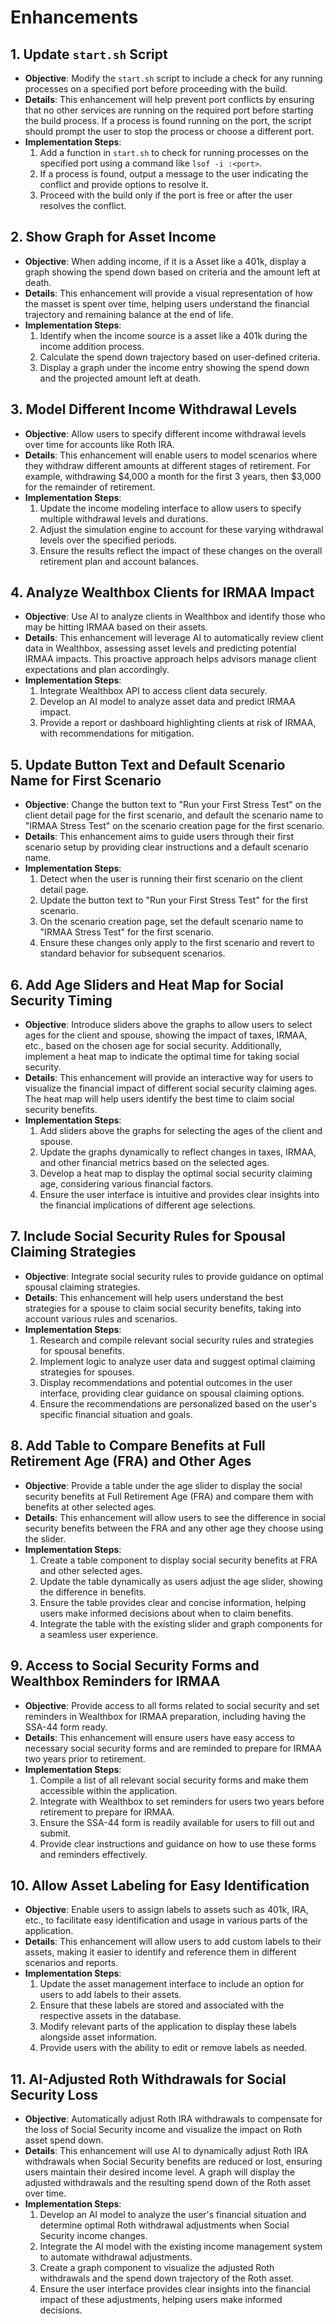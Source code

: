 # Enhancements

## 1. Update `start.sh` Script

- **Objective**: Modify the `start.sh` script to include a check for any running processes on a specified port before proceeding with the build.
- **Details**: This enhancement will help prevent port conflicts by ensuring that no other services are running on the required port before starting the build process. If a process is found running on the port, the script should prompt the user to stop the process or choose a different port.
- **Implementation Steps**:
  1. Add a function in `start.sh` to check for running processes on the specified port using a command like `lsof -i :<port>`.
  2. If a process is found, output a message to the user indicating the conflict and provide options to resolve it.
  3. Proceed with the build only if the port is free or after the user resolves the conflict.

## 2. Show Graph for Asset Income

- **Objective**: When adding income, if it is a Asset like a 401k, display a graph showing the spend down based on criteria and the amount left at death.
- **Details**: This enhancement will provide a visual representation of how the masset is spent over time, helping users understand the financial trajectory and remaining balance at the end of life.
- **Implementation Steps**:
  1. Identify when the income source is a asset like a 401k during the income addition process.
  2. Calculate the spend down trajectory based on user-defined criteria.
  3. Display a graph under the income entry showing the spend down and the projected amount left at death.

## 3. Model Different Income Withdrawal Levels

- **Objective**: Allow users to specify different income withdrawal levels over time for accounts like Roth IRA.
- **Details**: This enhancement will enable users to model scenarios where they withdraw different amounts at different stages of retirement. For example, withdrawing $4,000 a month for the first 3 years, then $3,000 for the remainder of retirement.
- **Implementation Steps**:
  1. Update the income modeling interface to allow users to specify multiple withdrawal levels and durations.
  2. Adjust the simulation engine to account for these varying withdrawal levels over the specified periods.
  3. Ensure the results reflect the impact of these changes on the overall retirement plan and account balances.

## 4. Analyze Wealthbox Clients for IRMAA Impact

- **Objective**: Use AI to analyze clients in Wealthbox and identify those who may be hitting IRMAA based on their assets.
- **Details**: This enhancement will leverage AI to automatically review client data in Wealthbox, assessing asset levels and predicting potential IRMAA impacts. This proactive approach helps advisors manage client expectations and plan accordingly.
- **Implementation Steps**:
  1. Integrate Wealthbox API to access client data securely.
  2. Develop an AI model to analyze asset data and predict IRMAA impact.
  3. Provide a report or dashboard highlighting clients at risk of IRMAA, with recommendations for mitigation.

## 5. Update Button Text and Default Scenario Name for First Scenario

- **Objective**: Change the button text to "Run your First Stress Test" on the client detail page for the first scenario, and default the scenario name to "IRMAA Stress Test" on the scenario creation page for the first scenario.
- **Details**: This enhancement aims to guide users through their first scenario setup by providing clear instructions and a default scenario name.
- **Implementation Steps**:
  1. Detect when the user is running their first scenario on the client detail page.
  2. Update the button text to "Run your First Stress Test" for the first scenario.
  3. On the scenario creation page, set the default scenario name to "IRMAA Stress Test" for the first scenario.
  4. Ensure these changes only apply to the first scenario and revert to standard behavior for subsequent scenarios.

## 6. Add Age Sliders and Heat Map for Social Security Timing

- **Objective**: Introduce sliders above the graphs to allow users to select ages for the client and spouse, showing the impact of taxes, IRMAA, etc., based on the chosen age for social security. Additionally, implement a heat map to indicate the optimal time for taking social security.
- **Details**: This enhancement will provide an interactive way for users to visualize the financial impact of different social security claiming ages. The heat map will help users identify the best time to claim social security benefits.
- **Implementation Steps**:
  1. Add sliders above the graphs for selecting the ages of the client and spouse.
  2. Update the graphs dynamically to reflect changes in taxes, IRMAA, and other financial metrics based on the selected ages.
  3. Develop a heat map to display the optimal social security claiming age, considering various financial factors.
  4. Ensure the user interface is intuitive and provides clear insights into the financial implications of different age selections.

## 7. Include Social Security Rules for Spousal Claiming Strategies

- **Objective**: Integrate social security rules to provide guidance on optimal spousal claiming strategies.
- **Details**: This enhancement will help users understand the best strategies for a spouse to claim social security benefits, taking into account various rules and scenarios.
- **Implementation Steps**:
  1. Research and compile relevant social security rules and strategies for spousal benefits.
  2. Implement logic to analyze user data and suggest optimal claiming strategies for spouses.
  3. Display recommendations and potential outcomes in the user interface, providing clear guidance on spousal claiming options.
  4. Ensure the recommendations are personalized based on the user's specific financial situation and goals.

## 8. Add Table to Compare Benefits at Full Retirement Age (FRA) and Other Ages

- **Objective**: Provide a table under the age slider to display the social security benefits at Full Retirement Age (FRA) and compare them with benefits at other selected ages.
- **Details**: This enhancement will allow users to see the difference in social security benefits between the FRA and any other age they choose using the slider.
- **Implementation Steps**:
  1. Create a table component to display social security benefits at FRA and other selected ages.
  2. Update the table dynamically as users adjust the age slider, showing the difference in benefits.
  3. Ensure the table provides clear and concise information, helping users make informed decisions about when to claim benefits.
  4. Integrate the table with the existing slider and graph components for a seamless user experience.

## 9. Access to Social Security Forms and Wealthbox Reminders for IRMAA

- **Objective**: Provide access to all forms related to social security and set reminders in Wealthbox for IRMAA preparation, including having the SSA-44 form ready.
- **Details**: This enhancement will ensure users have easy access to necessary social security forms and are reminded to prepare for IRMAA two years prior to retirement.
- **Implementation Steps**:
  1. Compile a list of all relevant social security forms and make them accessible within the application.
  2. Integrate with Wealthbox to set reminders for users two years before retirement to prepare for IRMAA.
  3. Ensure the SSA-44 form is readily available for users to fill out and submit.
  4. Provide clear instructions and guidance on how to use these forms and reminders effectively.

## 10. Allow Asset Labeling for Easy Identification

- **Objective**: Enable users to assign labels to assets such as 401k, IRA, etc., to facilitate easy identification and usage in various parts of the application.
- **Details**: This enhancement will allow users to add custom labels to their assets, making it easier to identify and reference them in different scenarios and reports.
- **Implementation Steps**:
  1. Update the asset management interface to include an option for users to add labels to their assets.
  2. Ensure that these labels are stored and associated with the respective assets in the database.
  3. Modify relevant parts of the application to display these labels alongside asset information.
  4. Provide users with the ability to edit or remove labels as needed.

## 11. AI-Adjusted Roth Withdrawals for Social Security Loss

- **Objective**: Automatically adjust Roth IRA withdrawals to compensate for the loss of Social Security income and visualize the impact on Roth asset spend down.
- **Details**: This enhancement will use AI to dynamically adjust Roth IRA withdrawals when Social Security benefits are reduced or lost, ensuring users maintain their desired income level. A graph will display the adjusted withdrawals and the resulting spend down of the Roth asset over time.
- **Implementation Steps**:
  1. Develop an AI model to analyze the user's financial situation and determine optimal Roth withdrawal adjustments when Social Security income changes.
  2. Integrate the AI model with the existing income management system to automate withdrawal adjustments.
  3. Create a graph component to visualize the adjusted Roth withdrawals and the spend down trajectory of the Roth asset.
  4. Ensure the user interface provides clear insights into the financial impact of these adjustments, helping users make informed decisions. 